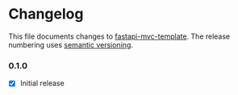 # Changelog

This file documents changes to [fastapi-mvc-template](https://github.com/rszamszur/fastapi-mvc-template). The release numbering uses [semantic versioning](http://semver.org).

### 0.1.0

- [X] Initial release
